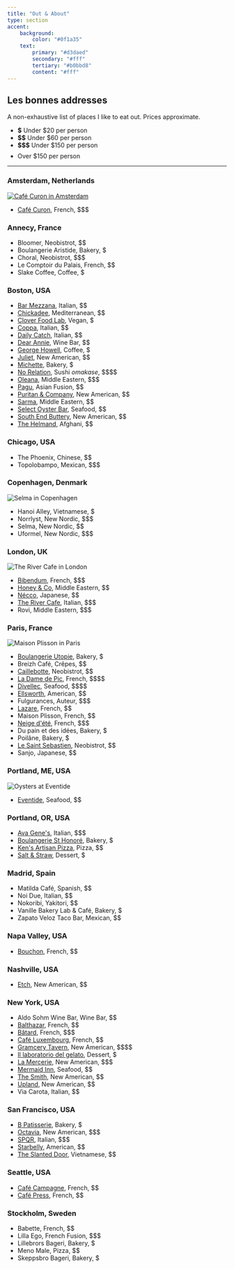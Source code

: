 ```yaml
---
title: "Out & About"
type: section
accent:
    background:
        color: "#0f1a35"
    text:
        primary: "#d3daed"
        secondary: "#fff"
        tertiary: "#b0bbd8"
        content: "#fff"
---
```


## Les bonnes addresses

A non-exhaustive list of places I like to eat out. Prices approximate.

* **$** Under $20 per person
* **$$** Under $60 per person
* **$$$** Under $150 per person
* **$$$$** Over $150 per person

---

### Amsterdam, Netherlands

[![Café Curon in Amsterdam](/images/amsterdam-curon.jpg)](http://cafecaron.nl)

* [Café Curon](http://cafecaron.nl), French, $$$

### Annecy, France

* Bloomer, Neobistrot, $$
* Boulangerie Aristide, Bakery, $
* Choral, Neobistrot, $$$
* Le Comptoir du Palais, French, $$
* Slake Coffee, Coffee, $

### Boston, USA

* [Bar Mezzana](http://barmezzana.com), Italian, $$
* [Chickadee](https://www.chickadeerestaurant.com), Mediterranean, $$
* [Clover Food Lab](https://www.cloverfoodlab.com), Vegan, $
* [Coppa](https://www.coppaboston.com), Italian, $$
* [Daily Catch](https://thedailycatch.com), Italian, $$
* [Dear Annie](https://www.dearanniebar.com), Wine Bar, $$
* [George Howell](https://georgehowellcoffee.com), Coffee, $
* [Juliet](https://www.julietsomerville.com), New American, $$
* [Michette](https://michette.square.site), Bakery, $
* [No Relation](https://www.norelationboston.com), Sushi _omakase_, \$\$\$\$
* [Oleana](http://oleanarestaurant.com), Middle Eastern, $$$
* [Pagu](http://www.gopagu.com), Asian Fusion, $$
* [Puritan & Company](https://www.puritancambridge.com), New American, $$
* [Sarma](http://sarmarestaurant.com), Middle Eastern, $$
* [Select Oyster Bar](http://selectboston.com), Seafood, $$
* [South End Buttery](http://southendbuttery.com), New American, $$
* [The Helmand](https://www.helmandrestaurant.com), Afghani, $$

### Chicago, USA

* The Phoenix, Chinese, $$
* Topolobampo, Mexican, $$$

### Copenhagen, Denmark

![Selma in Copenhagen](/images/copenhagen-selma.jpg)

* Hanoi Alley, Vietnamese, $
* Norrlyst, New Nordic, $$$
* Selma, New Nordic, $$
* Uformel, New Nordic, $$$

### London, UK

![The River Cafe in London](/images/london-cafe.jpg)

* [Bibendum](https://claudebosi.com), French, $$$
* [Honey & Co](https://honeyandco.co.uk), Middle Eastern, $$
* [Nécco](https://www.necco.london/menus), Japanese, $$
* [The River Cafe](http://rivercafe.co.uk), Italian, $$$
* Rovi, Middle Eastern, $$$

### Paris, France

![Maison Plisson in Paris](/images/paris-plisson.jpg)

* [Boulangerie Utopie](http://boulangerieutopie.com), Bakery, $
* Breizh Café, Crêpes, $$
* [Caillebotte](https://www.lapantruchoise.com/caillebotte), Neobistrot, $$
* [La Dame de Pic](https://anne-sophie-pic.com/paris/#damedepic), French, \$\$\$\$
* [Divellec](https://www.divellec-paris.fr), Seafood, \$\$\$\$
* [Ellsworth](http://ellsworthparis.com), American, $$
* Fulgurances, Auteur, $$$
* [Lazare](https://lazare-paris.fr), French, $$
* Maison Plisson, French, $$
* [Neige d'été](https://www.neigedete.fr), French, $$$
* Du pain et des idées, Bakery, $
* Poilâne, Bakery, $
* [Le Saint Sebastien](https://www.lesaintsebastien.paris), Neobistrot, $$
* Sanjo, Japanese, $$

### Portland, ME, USA

![Oysters at Eventide](/images/portland-oysters.jpg)

* [Eventide](https://www.eventideoysterco.com), Seafood, $$

### Portland, OR, USA

* [Ava Gene's](https://www.avagenes.com), Italian, $$$
* [Boulangerie St Honoré](https://www.sainthonorebakery.com), Bakery, $
* [Ken's Artisan Pizza](https://kensartisan.com/pizza), Pizza, $$
* [Salt & Straw](https://saltandstraw.com), Dessert, $

### Madrid, Spain

* Matilda Café, Spanish, $$
* Noi Due, Italian, $$
* Nokoribi, Yakitori, $$
* Vanille Bakery Lab & Café, Bakery, $
* Zapato Veloz Taco Bar, Mexican, $$

### Napa Valley, USA

* [Bouchon](https://www.thomaskeller.com/bouchonyountville), French, $$

### Nashville, USA

* [Etch](http://etchrestaurant.com), New American, $$

### New York, USA

* Aldo Sohm Wine Bar, Wine Bar, $$
* [Balthazar](https://balthazarny.com), French, $$
* [Bâtard](https://www.batardtribeca.com), French, $$$
* [Café Luxembourg](https://cafeluxembourg.com), French, $$
* [Gramcery Tavern](http://gramercytavern.com), New American, \$\$\$\$
* [Il laboratorio del gelato](https://www.laboratoriodelgelato.com), Dessert, $
* [La Mercerie](https://www.lamercerieny.com/), New American, $$$
* [Mermaid Inn](https://www.themermaidnyc.com), Seafood, $$
* [The Smith](https://thesmithrestaurant.com), New American, $$
* [Upland](https://uplandnyc.com), New American, $$
* Via Carota, Italian, $$

### San Francisco, USA

* [B Patisserie](https://bpatisserie.com), Bakery, $
* [Octavia](https://www.octavia-sf.com), New American, $$$
* [SPQR](https://www.spqrsf.com), Italian, $$$
* [Starbelly](https://www.starbellysf.com), American, $$
* [The Slanted Door](https://slanteddoor.com), Vietnamese, $$

### Seattle, USA

* [Café Campagne](https://cafecampagne.com), French, $$
* [Café Press](https://cafepresseseattle.com), French, $$

### Stockholm, Sweden

* Babette, French, $$
* Lilla Ego, French Fusion, $$$
* Lillebrors Bageri, Bakery, $
* Meno Male, Pizza, $$
* Skeppsbro Bageri, Bakery, $
